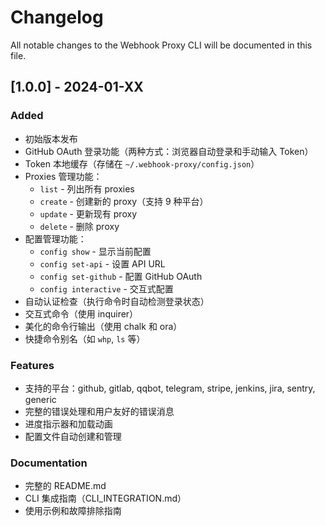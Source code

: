 # Changelog

All notable changes to the Webhook Proxy CLI will be documented in this file.

## [1.0.0] - 2024-01-XX

### Added
- 初始版本发布
- GitHub OAuth 登录功能（两种方式：浏览器自动登录和手动输入 Token）
- Token 本地缓存（存储在 `~/.webhook-proxy/config.json`）
- Proxies 管理功能：
  - `list` - 列出所有 proxies
  - `create` - 创建新的 proxy（支持 9 种平台）
  - `update` - 更新现有 proxy
  - `delete` - 删除 proxy
- 配置管理功能：
  - `config show` - 显示当前配置
  - `config set-api` - 设置 API URL
  - `config set-github` - 配置 GitHub OAuth
  - `config interactive` - 交互式配置
- 自动认证检查（执行命令时自动检测登录状态）
- 交互式命令（使用 inquirer）
- 美化的命令行输出（使用 chalk 和 ora）
- 快捷命令别名（如 `whp`, `ls` 等）

### Features
- 支持的平台：github, gitlab, qqbot, telegram, stripe, jenkins, jira, sentry, generic
- 完整的错误处理和用户友好的错误消息
- 进度指示器和加载动画
- 配置文件自动创建和管理

### Documentation
- 完整的 README.md
- CLI 集成指南（CLI_INTEGRATION.md）
- 使用示例和故障排除指南

